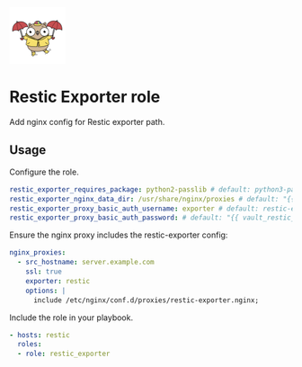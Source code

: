 <img src="/logos/restic_exporter.png" alt="restic_exporter logo" width="100" height="100">

# Restic Exporter role

Add nginx config for Restic exporter path.

## Usage

Configure the role.

```yml
restic_exporter_requires_package: python2-passlib # default: python3-passlib
restic_exporter_nginx_data_dir: /usr/share/nginx/proxies # default: "{{ nginx_data_dir }}/proxies"
restic_exporter_proxy_basic_auth_username: exporter # default: restic-exporter
restic_exporter_proxy_basic_auth_password: # default: "{{ vault_restic_exporter_proxy_basic_auth_password }}"
```

Ensure the nginx proxy includes the restic-exporter config:

```yml
nginx_proxies:
  - src_hostname: server.example.com
    ssl: true
    exporter: restic
    options: |
      include /etc/nginx/conf.d/proxies/restic-exporter.nginx;
```

Include the role in your playbook.

```yml
- hosts: restic
  roles:
  - role: restic_exporter
```